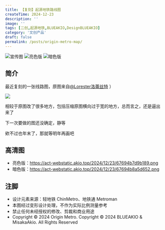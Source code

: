 ```yaml
---
title: 【复刻】起源地铁路线图
createTime: 2024-12-23
description: ''
image: ''
tags: [二创,起源地铁,BLUEAKIO,DesignBLUEAKIO]
category: '文创产品'
draft: false 
permalink: /posts/origin-metro-map/
---
```

![](https://act-webstatic.akio.top/2024/12/23/67694aae2f03f.png '宣传图')
![](https://act-webstatic.akio.top/2024/12/23/67694b7d9b189.png '亮色版')
![](https://act-webstatic.akio.top/2024/12/23/67694b8a5d652.png '暗色版')

## 简介
最近复刻的一张线路图，原图来自[@Lorester洛蕾丝特](https://space.bilibili.com/196604477) ）

![](https://act-webstatic.akio.top/2024/12/23/67694b4361010.png)

相较于原图改了很多地方，包括压缩原图横向过于宽的地方，总而言之，还是逼出来了

下一次要做的图还没确定，静等

欸不过也年末了，那就等明年再画吧

## 高清图
- 亮色版：https://act-webstatic.akio.top/2024/12/23/67694b7d9b189.png
- 暗色版：https://act-webstatic.akio.top/2024/12/23/67694b8a5d652.png

## 注脚
- 设计元素来源：轻地铁 ChinMetro、地铁通 Metroman
- 本图经过变形设计处理，不作为实际比例测量参考
- 禁止任何未经授权的修改、剪裁和商业用途
- Copyright © 2024 Origin Metro. Copyright © 2024 BLUEAKIO & MisakaAkio. All Rights Reserved